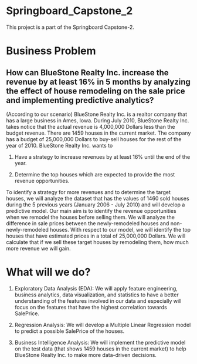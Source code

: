 # Springboard_Capstone_2
This project is a part of the Springboard Capstone-2.

# Business Problem
## How can BlueStone Realty Inc. increase the revenue by at least 16% in 5 months by analyzing the effect of house remodeling on the sale price and implementing predictive analytics?

(According to our scenario) BlueStone Realty Inc. is a realtor company that has a large business in Ames, Iowa. During July 2010, BlueStone Realty Inc. takes notice that the actual revenue is 4,000,000 Dollars less than the budget revenue.
There are 1459 houses in the current market. The company has a budget of 25,000,000 Dollars to buy-sell houses for the rest of the year of 2010. BlueStone Realty Inc. wants to

1) Have a strategy to increase revenues by at least 16% until the end of the year.

2) Determine the top houses which are expected to provide the most revenue opportunities.

To identify a strategy for more revenues and to determine the target houses, we will analyze the dataset that has the values of 1460 sold houses during the 5 previous years (January 2006 - July 2010) and will develop a predictive model.
Our main aim is to identify the revenue opportunities when we remodel the houses before selling them. We will analyze the difference in sale prices between the newly-remodeled houses and non-newly-remodeled houses. With respect to our model, we will identify the top houses that have estimated prices in a total of 25,000,000 Dollars. We will calculate that if we sell these target houses by remodeling them, how much more revenue we will gain.

# What will we do?
1) Exploratory Data Analysis (EDA): We will apply feature engineering, business analytics, data visualization, and statistics to have a better understanding of the features involved in our data and especially will focus on the features that have the highest correlation towards SalePrice.

2) Regression Analysis: We will develop a Multiple Linear Regression model to predict a possible SalePrice of the houses.

3) Business Intelligence Analysis: We will implement the predictive model on the test data (that shows 1459 houses in the current market) to help BlueStone Realty Inc. to make more data-driven decisions.
